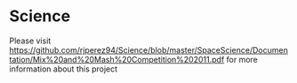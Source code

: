 # Science

Please visit https://github.com/rjperez94/Science/blob/master/SpaceScience/Documentation/Mix%20and%20Mash%20Competition%202011.pdf for more information about this project
